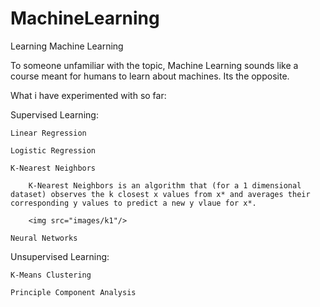 # MachineLearning
Learning Machine Learning

To someone unfamiliar with the topic, Machine Learning sounds like a course meant for humans to learn about machines. 
Its the opposite.

What i have experimented with so far:

Supervised Learning:

    Linear Regression
  
    Logistic Regression
  
    K-Nearest Neighbors
        
        K-Nearest Neighbors is an algorithm that (for a 1 dimensional dataset) observes the k closest x values from x* and averages their corresponding y values to predict a new y vlaue for x*.
        
        <img src="images/k1"/>
        
    Neural Networks
  
  
Unsupervised Learning:

    K-Means Clustering
  
    Principle Component Analysis
  

